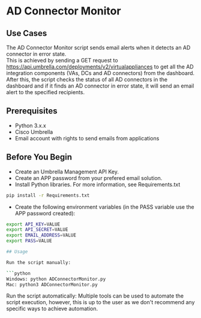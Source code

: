 # AD Connector Monitor

## Use Cases

The AD Connector Monitor script sends email alerts when it detects an AD connector in error state.  
This is achieved by sending a GET request to https://api.umbrella.com/deployments/v2/virtualappliances to get all the AD integration components (VAs, DCs and AD connectors) from the dashboard. After this, the script checks the status of all AD connectors in the dashboard and if it finds an AD connector in error state, it will send an email alert to the specified recipients.

## Prerequisites

- Python 3.x.x
- Cisco Umbrella
- Email account with rights to send emails from applications

## Before You Begin

- Create an Umbrella Management API Key.
- Create an APP password from your prefered email solution.
- Install Python libraries. For more information, see Requirements.txt

```bash
pip install -r Requirements.txt
```

- Create the following environment variables (in the PASS variable use the APP password created):

````bash
export API_KEY=VALUE
export API_SECRET=VALUE
export EMAIL_ADDRESS=VALUE
export PASS=VALUE

## Usage

Run the script manually:

```python
Windows: python ADConnectorMonitor.py
Mac: python3 ADConnectorMonitor.py
````

Run the script automatically:
Multiple tools can be used to automate the script execution, however, this is up to the user as we don't recommend any specific ways to achieve automation.
